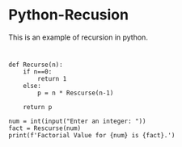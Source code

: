 # Python-Recusion
This is  an example of recursion in python.
#

    def Recurse(n):
        if n==0:
            return 1
        else:
            p = n * Rescurse(n-1)

        return p

    num = int(input("Enter an integer: "))
    fact = Rescurse(num)
    print(f'Factorial Value for {num} is {fact}.')
